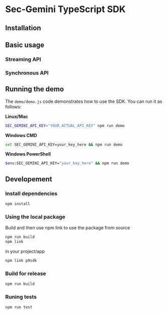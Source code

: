 # Sec-Gemini TypeScript SDK

## Installation

## Basic usage

### Streaming API

### Synchronous API


## Running the demo

The `demo/demo.js` code demonstrates how to use the SDK. You can run it as follows:

**Linux/Mac**
```bash
SEC_GEMINI_API_KEY="YOUR_ACTUAL_API_KEY" npm run demo
```

**Windows CMD**
```bash
set SEC_GEMINI_API_KEY=your_key_here && npm run demo
```
**Windows PowerShell**
```bash
$env:SEC_GEMINI_API_KEY="your_key_here" && npm run demo
```

## Developement

### Install dependencies

```bash
npm install
```

### Using the local package

Build and then use npm link to use the package from source

```bash
npm run build
npm link
```

in your project/app

```bash
npm link p9sdk
```

### Build for release

```bash
npm run build
```

### Runing tests

```bash
npm run test
```
